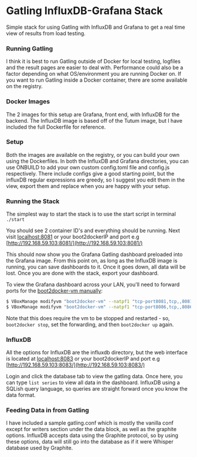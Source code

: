 Gatling InfluxDB-Grafana Stack
=================

Simple stack for using Gatling with InfluxDB and Grafana to get a real time view of results from load testing.  

### Running Gatling

I think it is best to run Gatling outside of Docker for local testing, logfiles and the result pages are easier to deal with.  Performance could also be a factor depending on what OS/environment you are running Docker on.  If you want to run Gatling inside a Docker container, there are some available on the registry.

### Docker Images

The 2 images for this setup are Grafana, front end, with InfluxDB for the backend.  The InfluxDB image is based off of the Tutum image, but I have included the full Dockerfile for reference.  

### Setup

Both the images are available on the registry, or you can build your own using the Dockerfiles.  In both the InfluxDB and Grafana directories, you can use ONBUILD to add your own custom config.toml file and config.js respectively.  There include configs give a good starting point, but the influxDB regular expressions are greedy, so I suggest you edit them in the view, export them and replace when you are happy with your setup.

### Running the Stack

The simplest way to start the stack is to use the start script in terminal `./start`

You should see 2 container ID's and everything should be running.  Next visit [localhost:8081](http://localhost:8081) or your boot2dockerIP and port e.g [http://192.168.59.103:8081/](http://192.168.59.103:8081/)

This should now show you the Grafana Gatling dashboard preloaded into the Grafana image.  From this point on, as long as the InfluxDB image is running, you can save dashboards to it.  Once it goes down, all data will be lost.  Once you are done with the stack, export your dashboard.

To view the Grafana dashboard across your LAN, you'll need to forward ports for the [boot2docker-vm manually](https://github.com/boot2docker/boot2docker/blob/master/doc/WORKAROUNDS.md#port-forwarding):

```bash
$ VBoxManage modifyvm "boot2docker-vm" --natpf1 "tcp-port8081,tcp,,8081,,8081"
$ VBoxManage modifyvm "boot2docker-vm" --natpf1 "tcp-port8086,tcp,,8086,,8086"
```

Note that this does require the vm to be stopped and restarted - so, `boot2docker stop`, set the forwarding, and then `boot2docker up` again.

### InfluxDB

All the options for InfluxDB are the influxdb directory, but the web interface is located at [localhost:8083](http://localhost:8083) or your boot2dockerIP and port e.g [http://192.168.59.103:8083/](http://192.168.59.103:8083/)

Login and click the database tab to view the gatling data.  Once here, you can type `list series` to view all data in the dashboard.  InfluxDB using a SQLish query language, so queries are straight forward once you know the data format.

### Feeding Data in from Gatling

I have included a sample gatling.conf which is mostly the vanilla conf except for writers section under the data block, as well as the graphite options.  InfluxDB accepts data using the Graphite protocol, so by using these options, data will still go into the database as if it were Whisper database used by Graphite.
